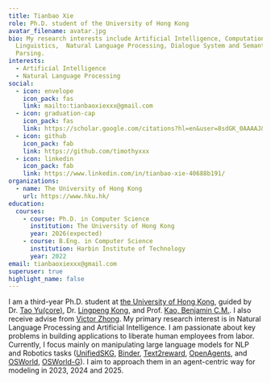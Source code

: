 ```yaml
---
title: Tianbao Xie
role: Ph.D. student of the University of Hong Kong
avatar_filename: avatar.jpg
bio: My research interests include Artificial Intelligence, Computational
  Linguistics,  Natural Language Processing, Dialogue System and Semantic
  Parsing.
interests:
  - Artificial Intelligence
  - Natural Language Processing
social:
  - icon: envelope
    icon_pack: fas
    link: mailto:tianbaoxiexxx@gmail.com
  - icon: graduation-cap
    icon_pack: fas
    link: https://scholar.google.com/citations?hl=en&user=8sdGK_0AAAAJ&view_op=list_works&sortby=pubdate
  - icon: github
    icon_pack: fab
    link: https://github.com/timothyxxx
  - icon: linkedin
    icon_pack: fab
    link: https://www.linkedin.com/in/tianbao-xie-40688b191/
organizations:
  - name: The University of Hong Kong
    url: https://www.hku.hk/
education:
  courses:
    - course: Ph.D. in Computer Science
      institution: The University of Hong Kong
      year: 2026(expected)
    - course: B.Eng. in Computer Science
      institution: Harbin Institute of Technology
      year: 2022
email: tianbaoxiexxx@gmail.com
superuser: true
highlight_name: false
---
```



I am a third-year Ph.D. student at [the University of Hong Kong](https://www.hku.hk/), guided by Dr. [Tao Yu(core)](https://taoyds.github.io/), Dr. [Lingpeng Kong](https://ikekonglp.github.io/), and Prof. [Kao, Benjamin C.M.](https://scholar.google.com.hk/citations?user=TwSParMAAAAJ&hl=en). I also receive advise from [Victor Zhong](https://www.victorzhong.com/). My primary research interest is in Natural Language Processing and Artificial Intelligence. I am passionate about key problems in building applications to liberate human employees from labor. Currently, I focus mainly on manipulating large language models for NLP and Robotics tasks ([UnifiedSKG](https://github.com/HKUNLP/UnifiedSKG), [Binder](https://lm-code-binder.github.io/), [Text2reward](https://text-to-reward.github.io/), [OpenAgents](https://github.com/xlang-ai/openagents), and [OSWorld](https://os-world.github.io/), [OSWorld-G](https://osworld-grounding.github.io/)). I aim to approach them in an agent-centric way for modeling in 2023, 2024 and 2025.
